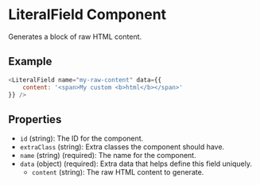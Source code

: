 # LiteralField Component

Generates a block of raw HTML content.

## Example
```js
<LiteralField name="my-raw-content" data={{
	content: '<span>My custom <b>html</b></span>'
}} />
```

## Properties

 * `id` (string): The ID for the component.
 * `extraClass` (string): Extra classes the component should have.
 * `name` (string) (required): The name for the component.
 * `data` (object) (required): Extra data that helps define this field uniquely.
   * `content` (string): The raw HTML content to generate.
 
